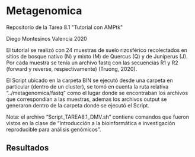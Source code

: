 # Metagenomica
Repositorio de la Tarea 8.1 "Tutorial con AMPtk"

Diego Montesinos Valencia 2020

El tutorial se realizó con 24 muestras de suelo rizosférico recolectados en sitios de bosque nativo (N) y mixto (M) de Quercus (Q) y de Juniperus (J). Por cada muestra se tenía un archivo fastq con las secuencias R1 y R2 (forward y reverse, respectivamente) (Truong, 2020).

El Script ubicado en la carpeta BIN se ejecutó desde una carpeta en particular (dentro de un cluster), se tomó en cuenta la ruta relativa “../metagenomica/fastq” como el lugar donde se encontraban los archivos que correspondían a las muestras, ademas los archivos output se generaron dentro de la carpeta donde se ejecutó el Script.

Nota: el archivo “Script_TAREA8.1_DMV.sh” contiene comandos que fueron vistos en la clase de “Introducción a la bioinformática e investigación reproducible para análisis genómicos”.


## Resultados


